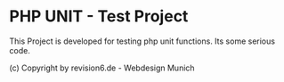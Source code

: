 # PHP UNIT - Test Project 
This Project is developed for testing php unit functions.
Its some serious code.

(c) Copyright by revision6.de - Webdesign Munich